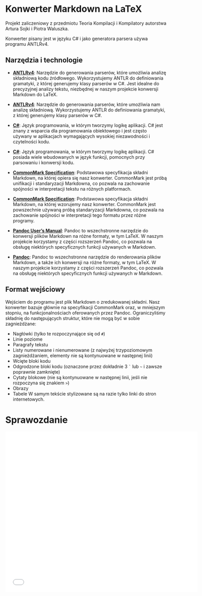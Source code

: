 # Konwerter Markdown na LaTeX

Projekt zaliczeniowy z przedmiotu Teoria Kompilacji i Kompilatory autorstwa Artura Sojki i Piotra Waluszka.

Konwerter pisany jest w języku C# i jako generatora parsera używa programu ANTLRv4.

## Narzędzia i technologie

- **[ANTLRv4](https://www.antlr.org/)**: Narzędzie do generowania parserów, które umożliwia analizę składniową kodu źródłowego. Wykorzystujemy ANTLR do definiowania gramatyki, z której generujemy klasy parserów w C#. Jest idealne do precyzyjnej analizy tekstu, niezbędnej w naszym projekcie konwersji Markdown do LaTeX.
- **[ANTLRv4](https://www.antlr.org/)**: Narzędzie do generowania parserów, które umożliwia nam analizę składniową. Wykorzystujemy ANTLR do definiowania gramatyki, z której generujemy klasy parserów w C#.

- **[C#](https://docs.microsoft.com/en-us/dotnet/csharp/)**: Język programowania, w którym tworzymy logikę aplikacji. C# jest znany z wsparcia dla programowania obiektowego i jest często używany w aplikacjach wymagających wysokiej niezawodności i czytelności kodu.
- **[C#](https://docs.microsoft.com/en-us/dotnet/csharp/)**: Język programowania, w którym tworzymy logikę aplikacji. C# posiada wiele wbudowanych w język funkcji, pomocnych przy parsowaniu i konwersji kodu.

- **[CommonMark Specification](https://spec.commonmark.org/0.31.2/)**: Podstawowa specyfikacja składni Markdown, na której opiera się nasz konwerter. CommonMark jest próbą unifikacji i standaryzacji Markdowna, co pozwala na zachowanie spójności w interpretacji tekstu na różnych platformach.
- **[CommonMark Specification](https://spec.commonmark.org/0.31.2/)**: Podstawowa specyfikacja składni Markdown, na której wzorujemy nasz konwerter. CommonMark jest powszechnie używaną próbą standaryzacji Markdowna, co pozwala na zachowanie spójności w interpretacji tego formatu przez różne programy.

- **[Pandoc User’s Manual](https://pandoc.org/MANUAL.html#pandocs-markdown)**: Pandoc to wszechstronne narzędzie do konwersji plików Markdown na różne formaty, w tym LaTeX. W naszym projekcie korzystamy z części rozszerzeń Pandoc, co pozwala na obsługę niektórych specyficznych funkcji używanych w Markdown.
- **[Pandoc](https://pandoc.org/MANUAL.html#pandocs-markdown)**: Pandoc to wszechstronne narzędzie do renderowania plików Markdown, a także ich konwersji na różne formaty, w tym LaTeX. W naszym projekcie korzystamy z części rozszerzeń Pandoc, co pozwala na obsługę niektórych specyficznych funkcji używanych w Markdown.

## Format wejściowy

Wejściem do programu jest plik Markdown o zredukowanej składni. Nasz konwerter bazuje głównie na specyfikacji CommonMark oraz, w mniejszym stopniu, na funkcjonalnościach oferowanych przez Pandoc.
Ograniczyliśmy składnię do następujących struktur, które nie mogą być w sobie zagnieżdżane:
- Nagłówki (tylko te rozpoczynające się od `#`)
- Linie poziome
- Paragrafy tekstu
- Listy numerowane i nienumerowane (z najwyżej trzypoziomowym zagnieżdżaniem, elementy nie są kontynuowane w następnej linii)
- Wcięte bloki kodu
- Odgrodzone bloki kodu (oznaczone przez dokładnie 3 `` ` `` lub `~` i zawsze poprawnie zamknięte)
- Cytaty blokowe (nie są kontynuowane w następnej linii, jeśli nie rozpoczyna się znakiem `>`)
- Obrazy
- Tabele
W samym tekście stylizowane są na razie tylko linki do stron internetowych.

<!DOCTYPE html>
<html>
<body>

<h1>Sprawozdanie</h1>

<!-- Wstawienie PDF z atrybutami szerokości i wysokości -->
<embed src="./SprawozdanieKompilatoryArturSojkaPiotrWaluszek.pdf" width="600" height="500" type="application/pdf">


</body>
</html>
